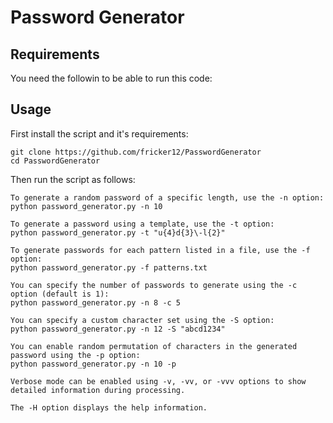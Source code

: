 # Password Generator

## Requirements

You need the followin to be able to run this code:



## Usage

First install the script and it's requirements:

```
git clone https://github.com/fricker12/PasswordGenerator
cd PasswordGenerator

```
Then run the script as follows:
```
To generate a random password of a specific length, use the -n option:
python password_generator.py -n 10

To generate a password using a template, use the -t option:
python password_generator.py -t "u{4}d{3}\-l{2}"

To generate passwords for each pattern listed in a file, use the -f option:
python password_generator.py -f patterns.txt

You can specify the number of passwords to generate using the -c option (default is 1):
python password_generator.py -n 8 -c 5

You can specify a custom character set using the -S option:
python password_generator.py -n 12 -S "abcd1234"

You can enable random permutation of characters in the generated password using the -p option:
python password_generator.py -n 10 -p

Verbose mode can be enabled using -v, -vv, or -vvv options to show detailed information during processing.

The -H option displays the help information.


```


